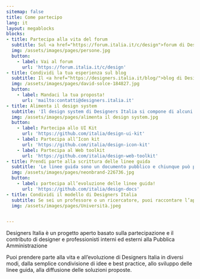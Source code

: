 ```yaml
---
sitemap: false
title: Come partecipo
lang: it
layout: megablocks
blocks:
- title: Partecipa alla vita del forum
  subtitle: Sul <a href="https://forum.italia.it/c/design">forum di Designers Italia</a> puoi fare proposte, avanzare <a href="https://forum.italia.it/c/design/feedback-community">idee e suggerimenti</a>, segnalare best practice o <a href="https://forum.italia.it/c/design/esempi-linee-guida">esempi di applicazione</a> delle linee guida, discutere i temi legati al <a href="https://forum.italia.it/c/design/service">service design</a>, al <a href="https://forum.italia.it/c/design/content">content design</a>, alla <a href="https://forum.italia.it/c/design/user-interface">user interface</a> e alla <a href="https://forum.italia.it/c/design/user-research">user research</a>. 
  img: /assets/images/pages/persone.jpg
  button:
    - label: Vai al forum
      url: 'https://forum.italia.it/c/design'
- title: Condividi la tua esperienza sul blog
  subtitle: Il <a href="https://designers.italia.it/blog/">blog di Designers Italia</a> raccoglie case history relativi ai servizi pubblici o esperienze di trasformazione digitale che ben si applicano al mondo dei servizi pubblici. Il blog è aperto al contributo di designer e professionisti che abbiano un’esperienza significativa sul <b>design dei servizi pubblici</b> e che vogliano condividerla.<br>Se vuoi proporre un contributo scrivi all’indirizzo <a href="mailto:contatti@designers.italia.it">contatti@designers.italia.it</a> con <b>un abstract</b> della tua proposta e <b>un link</b> alla tua biografia o al tuo profilo. Valuteremo le proposte e ti contatteremo nel caso in cui decideremo di pubblicarla.
  img: /assets/images/pages/david-solce-184827.jpg
  button:
    - label: Mandaci la tua proposta!
      url: 'mailto:contatti@designers.italia.it'
- title: Alimenta il design system
  subtitle: 'Il design system di Designers Italia si compone di alcuni elementi (alcuni ancora in via di definizione): wireframe kit, UI kit e web toolkit.<br>Grazie a dei <a href="https://github.com/italia" ><i>repository</i> pubblici su GitHub</a> è possibile proporre modifiche o proporre nuovi elementi allo <a href="https://github.com/italia/design-ui-kit">UI kit</a>, all’<a href="https://github.com/italia/design-icon-kit">icon kit</a>, al <a href="https://github.com/italia/design-web-toolkit">web toolkit</a>, attraverso delle <a href="https://help.github.com/articles/about-pull-requests/"><i>pull request</i></a> o delle <a href="https://guides.github.com/features/issues/"><i>issues</i></a> con dei file allegati.' 
  img: /assets/images/pages/alimenta il design system.jpg
  button:
    - label: Partecipa allo UI Kit
      url: 'https://github.com/italia/design-ui-kit'
    - label: Partecipa all’Icon kit
      url: 'https://github.com/italia/design-icon-kit'
    - label: Partecipa al Web toolkit
      url: 'https://github.com/italia/design-web-toolkit'
- title: Prendi parte alla scrittura delle linee guida
  subtitle: 'Le linee guida sono un documento pubblico e chiunque può partecipare al processo di revisione e aggiornamento <b>proponendo modifiche</b> e nuovi contenuti.<br>Grazie ad <a href="https://github.com/italia/design-docs">un <i>repository</i> pubblico su GitHub</a> è possibile seguirne lo sviluppo, proporre correzioni o <b>partecipare alla stesura</b> di nuove versioni (seguendo le regole di questa <a href="https://design-italia.readthedocs.io/it/stable/doc/introduzione-linee-guida-design.html#stile-della-documentazione"><i>Style guide</i></a>). Per farlo, si devono usare gli strumenti collaborativi di GitHub, in particolare le <a href="https://guides.github.com/features/issues/"><i>issues</i></a> (per le discussioni) e le <a href="https://help.github.com/articles/about-pull-requests/"><i>pull request</i></a> (per le proposte di modifica).'
  img: /assets/images/pages/neonbrand-226736.jpg
  button:
    - label: partecipa all’evoluzione delle linee guida!
      url: 'https://github.com/italia/design-docs'
- title: Condividi il modello di Designers Italia
  subtitle: Se sei un professore o un ricercatore, puoi raccontare l’approccio di Designers Italia come esempio di progettazione di servizi digitali in ambito pubblico, e organizzare <b>workshop</b> sperimentando con i nostri strumenti e risorse.
  img: /assets/images/pages/Università.jpeg


---
```


Designers Italia è un progetto aperto basato sulla partecipazione e il contributo di designer e professionisti interni ed esterni alla Pubblica Amministrazione


Puoi prendere parte alla vita e all’evoluzione di Designers Italia in diversi modi, dalla semplice condivisione di idee e best practice, allo sviluppo delle linee guida, alla diffusione delle soluzioni proposte. 
